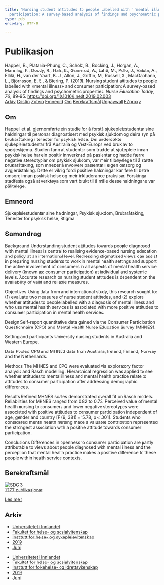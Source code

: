 ```yaml
---
title: 'Nursing student attitudes to people labelled with ''mental illness'' and consumer
  participation: A survey-based analysis of findings and psychometric properties'
type: pub
encoding: UTF-8

---
```

<h1>Publikasjon</h1>
<article id="csl-bib-container-LZ8B323B" class="csl-bib-container">
  <div class="csl-bib-body"> <div class="csl-entry">Happell, B., Platania-Phung, C., Scholz, B., Bocking, J., Horgan, A., Manning, F., Doody, R., Hals, E., Granerud, A., Lahti, M., Pullo, J., Vatula, A., Ellilä, H., van der Vaart, K. J., Allon, J., Griffin, M., Russell, S., MacGabhann, L., Björnsson, E. S., &#38; Biering, P. (2019). Nursing student attitudes to people labelled with «mental illness» and consumer participation: A survey-based analysis of findings and psychometric properties. <i>Nurse Education Today</i>, <i>76</i>, 89–95. <a href="https://doi.org/10.1016/j.nedt.2019.02.003">https://doi.org/10.1016/j.nedt.2019.02.003</a></div> </div>
  <div class="csl-bib-buttons">
    <a href="#taxonomy-article-LZ8B323B" alt="archive" class="csl-bib-button">Arkiv</a>
    <a href="https://app.cristin.no/results/show.jsf?id=1703836" alt="Cristin" class="csl-bib-button">Cristin</a>
    <a href="http://zotero.org/groups/5881554/items/LZ8B323B" alt="Zotero" class="csl-bib-button">Zotero</a>
    <a href="#keywords-article-LZ8B323B" alt="keywords" class="csl-bib-button">Emneord</a>
    <a href="#about-article-LZ8B323B" alt="about_pub" class="csl-bib-button">Om</a>
    <a href="#sdg-article-LZ8B323B" alt="sdg" class="csl-bib-button">Berekraftsmål</a>
    <a href="https://doi.org/10.1016/j.nedt.2019.02.003" alt="Unpaywall" class="csl-bib-button">Unpaywall</a>
    <a href="https://doi.org/10.1016/j.nedt.2019.02.003" alt="EZproxy" class="csl-bib-button">EZproxy</a>
  </div>
  <div id="csl-bib-meta-container-LZ8B323B"></div>
</article>
<div id="csl-bib-meta-LZ8B323B" class="csl-bib-meta">
  <article id="about-article-LZ8B323B" class="about_pub-article">
    <h1>Om</h1>
    Happell et al. gjennomførte ein studie for å forstå sjukepleiestudentar sine haldningar til personar diagnostisert med psykisk sjukdom og deira syn på brukaråtaking i tenester for psykisk helse. Dei undersøkte sjukepleiestudentar frå Australia og Vest-Europa ved bruk av to spørjeskjema. Studien fann at studentar som trudde at sjukepleie innan psykisk helse har ein positiv innverknad på pasientar og hadde færre negative stereotypiar om psykisk sjukdom, var meir tilbøyelege til å støtte brukaråtaking, som inneber å involvere pasientar i eigen omsorg og avgjerdstaking. Dette er viktig fordi positive haldningar kan føre til betre omsorg innan psykisk helse og meir inkluderande praksisar. Forskinga stadfesta også at verktøya som vart brukt til å måle desse haldningane var pålitelege.
  </article>
  <article id="keywords-article-LZ8B323B" class="keywords-article">
    <h1>Emneord</h1>
    Sjukepleiestudentar sine haldningar, Psykisk sjukdom, Brukaråtaking, Tenester for psykisk helse, Stigma
  </article>
  <article id="abstract-article-LZ8B323B" class="abstract-article">
    <h1>Samandrag</h1>
    Background 
Understanding student attitudes towards people diagnosed with mental illness is central to realising evidence-based nursing education and policy at an international level. Redressing stigmatised views can assist in preparing nursing students to work in mental health settings and support the active involvement of consumers in all aspects of mental health service delivery (known as: consumer participation) at individual and systemic levels. Accurate research on nursing student attitudes is dependent on the availability of valid and reliable measures. 
 
Objectives 
Using data from and international study, this research sought to: (1) evaluate two measures of nurse student attitudes, and (2) explore whether attitudes to people labelled with a diagnosis of mental illness and who use mental health services is associated with more positive attitudes to consumer participation in mental health services. 
 
Design 
Self-report quantitative data gained via the Consumer Participation Questionnaire (CPQ) and Mental Health Nurse Education Survey (MHNES). 
 
Setting and participants 
University nursing students in Australia and Western Europe. 
 
Data 
Pooled CPQ and MHNES data from Australia, Ireland, Finland, Norway and the Netherlands. 
 
Methods 
The MHNES and CPQ were evaluated via exploratory factor analysis and Rasch modelling. Hierarchical regression was applied to see whether attitudes to mental illness and mental health practice relate to attitudes to consumer participation after addressing demographic differences. 
 
Results 
Refined MHNES scales demonstrated overall fit on Rasch models. Reliabilities for MHNES ranged from 0.82 to 0.73. Perceived value of mental health nursing to consumers and lower negative stereotypes were associated with positive attitudes to consumer participation independent of age, gender and country [F (9, 381) = 15.78, p < .001]. Students who considered mental health nursing made a valuable contribution represented the strongest association with a positive attitude towards consumer participation. 
 
Conclusions 
Differences in openness to consumer participation are partly attributable to views about people diagnosed with mental illness and the perception that mental health practice makes a positive difference to these people within health service contexts.
  </article>
  <article id="sdg-article-LZ8B323B" class="sdg-article">
    <h1>Berekraftsmål</h1>
    <div class="sdg-container"><div id="sdg3" class="sdg">
        <img src="{{< params subfolder >}}images/sdg/sdg03_nn.png" class="image" alt="SDG 3">
        <div class="sdg-overlay">
          <a href="{{< params subfolder >}}nn/archive/?sdg=3#archive" class="sdg-publication-count"><span>1377</span> publikasjonar</a>
          <p><a href="https://fn.no/om-fn/fns-baerekraftsmaal/god-helse-og-livskvalitet?lang=nno-NO" class="sdg-read-more">Les meir</a></p>
        </div>
      </div></div>
  </article>
  <article id="taxonomy-article-LZ8B323B" class="taxonomy-article">
    <h1>Arkiv</h1>
    <ul>
      <li><a href="{{< params subfolder >}}nn/archive/?key=3DCRN523">Universitetet i Innlandet</a></li>
      <li><a href="{{< params subfolder >}}nn/archive/?key=IDKFS3MX">Fakultet for helse- og sosialvitenskap</a></li>
      <li><a href="{{< params subfolder >}}nn/archive/?key=GTV4ECMZ">Institutt for helse- og sykepleievitenskap</a></li>
      <li><a href="{{< params subfolder >}}nn/archive/?key=E7THIEEM">2019</a></li>
      <li><a href="{{< params subfolder >}}nn/archive/?key=R3IIEVI9">Juni</a></li>
    </ul>
    <ul>
      <li><a href="{{< params subfolder >}}nn/archive/?key=3DCRN523">Universitetet i Innlandet</a></li>
      <li><a href="{{< params subfolder >}}nn/archive/?key=IDKFS3MX">Fakultet for helse- og sosialvitenskap</a></li>
      <li><a href="{{< params subfolder >}}nn/archive/?key=FJXE3Z8X">Institutt for folkehelse- og idrettsvitenskap</a></li>
      <li><a href="{{< params subfolder >}}nn/archive/?key=MXF6ZEHK">2019</a></li>
      <li><a href="{{< params subfolder >}}nn/archive/?key=34UPKB27">Juni</a></li>
    </ul>
  </article>
</div>
